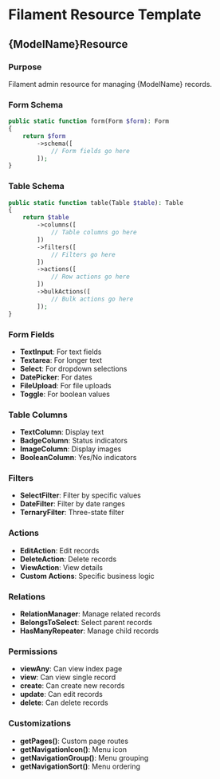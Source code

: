 # Filament Resource Template

## {ModelName}Resource

### Purpose
Filament admin resource for managing {ModelName} records.

### Form Schema
```php
public static function form(Form $form): Form
{
    return $form
        ->schema([
            // Form fields go here
        ]);
}
```

### Table Schema
```php
public static function table(Table $table): Table
{
    return $table
        ->columns([
            // Table columns go here
        ])
        ->filters([
            // Filters go here
        ])
        ->actions([
            // Row actions go here
        ])
        ->bulkActions([
            // Bulk actions go here
        ]);
}
```

### Form Fields
- **TextInput**: For text fields
- **Textarea**: For longer text
- **Select**: For dropdown selections
- **DatePicker**: For dates
- **FileUpload**: For file uploads
- **Toggle**: For boolean values

### Table Columns
- **TextColumn**: Display text
- **BadgeColumn**: Status indicators
- **ImageColumn**: Display images
- **BooleanColumn**: Yes/No indicators

### Filters
- **SelectFilter**: Filter by specific values
- **DateFilter**: Filter by date ranges
- **TernaryFilter**: Three-state filter

### Actions
- **EditAction**: Edit records
- **DeleteAction**: Delete records
- **ViewAction**: View details
- **Custom Actions**: Specific business logic

### Relations
- **RelationManager**: Manage related records
- **BelongsToSelect**: Select parent records
- **HasManyRepeater**: Manage child records

### Permissions
- **viewAny**: Can view index page
- **view**: Can view single record
- **create**: Can create new records
- **update**: Can edit records
- **delete**: Can delete records

### Customizations
- **getPages()**: Custom page routes
- **getNavigationIcon()**: Menu icon
- **getNavigationGroup()**: Menu grouping
- **getNavigationSort()**: Menu ordering 
